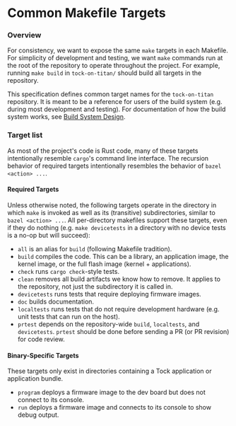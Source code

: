 Common Makefile Targets
=======================

### Overview

For consistency, we want to expose the same `make` targets in each Makefile. For
simplicity of development and testing, we want `make` commands run at the root
of the repository to operate throughout the project. For example, running `make
build` in `tock-on-titan/` should build all targets in the repository.

This specification defines common target names for the `tock-on-titan`
repository. It is meant to be a reference for users of the build system (e.g.
during most development and testing). For documentation of how the build system
works, see [Build System Design](./build_system.md).

### Target list

As most of the project's code is Rust code, many of these targets intentionally
resemble `cargo`'s command line interface. The recursion behavior of required
targets intentionally resembles the behavior of `bazel <action> ...`.

#### Required Targets

Unless otherwise noted, the following targets operate in the directory in which
`make` is invoked as well as its (transitive) subdirectories, similar to `bazel
<action> ...`. All per-directory makefiles support these targets, even if they
do nothing (e.g. `make devicetests` in a directory with no device tests is a
no-op but will succeed):

* `all` is an alias for `build` (following Makefile tradition).
* `build` compiles the code. This can be a library, an application image, the
  kernel image, or the full flash image (kernel + applications).
* `check` runs `cargo check`-style tests.
* `clean` removes all build artifacts we know how to remove. It applies to the
  repository, not just the subdirectory it is called in.
* `devicetests` runs tests that require deploying firmware images.
* `doc` builds documentation.
* `localtests` runs tests that do not require development hardware (e.g. unit
  tests that can run on the host).
* `prtest` depends on the repository-wide `build`, `localtests`, and
  `devicetests`. `prtest` should be done before sending a PR (or PR revision)
  for code review.

#### Binary-Specific Targets

These targets only exist in directories containing a Tock application or
application bundle.

* `program` deploys a firmware image to the dev board but does not connect to
  its console.
* `run` deploys a firmware image and connects to its console to show debug
  output.
